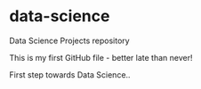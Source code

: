 # data-science
Data Science Projects repository

This is my first GitHub file - better late than never!

First step towards Data Science..
